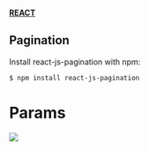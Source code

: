 [**REACT**](react.md)


## Pagination

Install react-js-pagination with npm:

    $ npm install react-js-pagination


# Params

<img src="../images/prom1.png">


